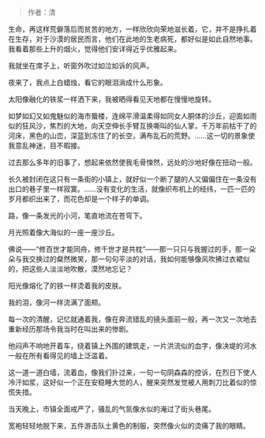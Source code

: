 > 作者：清



生命，再这样荒僻落后而贫苦的地方，一样欣欣向荣地滋长着，它，并不是挣扎着在生存，对于沙漠的居民而言，他们在此地的生老病死，都好似是如此自然地事。我看着那些上升的烟火，觉得他们安详得近乎优雅起来。



我就坐在席子上，听窗外吹过如泣如诉的风声。

 

夜来了，我点上白蜡烛，看它的眼泪淌成什么形象。

 

太阳像融化的铁浆一样洒下来，我被晒得看见天地都在慢慢地旋转。

 

如梦如幻又如鬼魅似的海市蜃楼，连绵平滑温柔得如同女人胴体的沙丘，迎面如雨似的狂风沙，焦烈的大地，向天空伸长手臂互换嘶叫的仙人掌，千万年前枯干了的河床，黑色的山峦，深蓝到冻住了的长空，满布乱石的荒野。……这一切的景象使我意乱神迷，目不暇接。

 

过去那么多年的旧事了，想起来依然使我毛骨悚然，远处的沙地好像在扭动一般。

 

长久被封闭在这只有一条街的小镇上，就好似一个断了腿的人又偏偏住在一条没有出口的巷子里一样寂寞。……没有变化的生活，就像织布机上的经纬，一匹一匹的岁月都织出来了，而花色却是一个样子的单调。

 

路，像一条发光的小河，笔直地流在苍穹下。

 

月光照着像大海似的一座一座沙丘。

 

佛说——“修百世才能同舟，修千世才是共枕”——那一只只与我握过的手，那一朵朵与我交换过的粲然微笑，那一句句平淡的对话，我如何能够像风吹拂过衣裙似的，把这些人淡淡地吹散，漠然地忘记？

 

阳光像熔化了的铁一样烫着我的皮肤。

 

我的泪，像河一样流满了面颊。

 

每一次的清醒，记忆就通着我，像在奔流错乱的镜头面前一般，再一次又一次地去重新经历那场令我当时在叫出来的惨剧。

 

他闷声不响地开着车，绕着镇上外围的建筑走，一片洪流似的血字，像决堤的河水一般在所有看得见的墙上泛滥着。

 

这一道一道白墙，流着血，像我们扑过来，一句一句阴森森的控诉，在烈日下使人冷汗如浆，这好似一个正在安稳睡大觉的人，醒来突然发觉被人用刺刀比着似的惊慌失措。

 

当天晚上，市镇全面戒严了，骚乱的气氛像水似的淹过了街头巷尾。

 

宽袍轻轻地脱下来，五件游击队土黄色的制服，突然像火似的烫痛了我的眼睛。